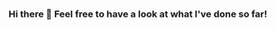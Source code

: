 ### Hi there 👋 Feel free to have a look at what I've done so far!

<!-- [![Top Langs](https://github-readme-stats.vercel.app/api/top-langs/?username=daddyjasiu&exclude_repo=Trappy-Forest,Slido-Calendars,Breast-Cancer-Detection&layout=compact&langs_count=6)](https://github.com/anuraghazra/github-readme-stats) -->

<!--
**hi-im-angel/hi-im-angel** is a ✨ _special_ ✨ repository because its `README.md` (this file) appears on your GitHub profile.

Here are some ideas to get you started:

- 🔭 I’m currently working on ...
- 🌱 I’m currently learning ...
- 👯 I’m looking to collaborate on ...
- 🤔 I’m looking for help with ...
- 💬 Ask me about ...
- 📫 How to reach me: ...
- 😄 Pronouns: ...
- ⚡ Fun fact: ...
-->
